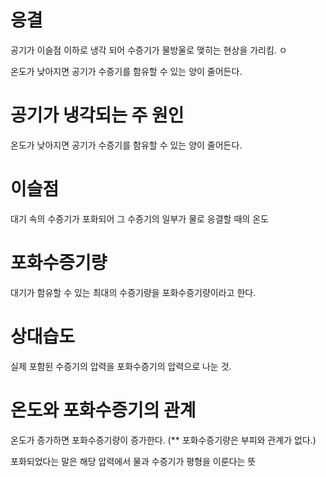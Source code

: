 # 응결

공기가 이슬점 이하로 냉각 되어 수증기가 물방울로 맺히는 현상을 가리킴.
ㅇ

온도가 낮아지면 공기가 수증기를 함유할 수 있는 양이 줄어든다.

# 공기가 냉각되는 주 원인

온도가 낮아지면 공기가 수증기를 함유할 수 있는 양이 줄어든다.


# 이슬점

대기 속의 수증기가 포화되어 그 수증기의 일부가 물로 응결할 때의 온도


# 포화수증기량
대기가 함유할 수 있는 최대의 수증기량을 포화수증기량이라고 한다.

# 상대습도
실제 포함된 수증기의 압력을 포화수증기의 압력으로 나눈 것.

# 온도와 포화수증기의 관계

온도가 증가하면 포화수증기량이 증가한다. (** 포화수증기량은 부피와 관계가 없다.)

포화되었다는 말은 해당 압력에서 물과 수증기가 평형을 이룬다는 뜻








